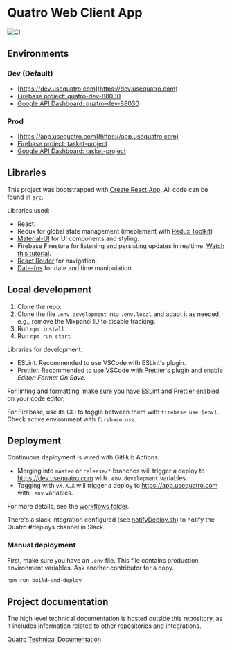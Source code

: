 # Quatro Web Client App

![CI](https://github.com/usequatro/quatro-web-client/workflows/CI/badge.svg)

## Environments

### Dev (Default)

* [https://dev.usequatro.com](https://dev.usequatro.com)
* [Firebase project: quatro-dev-88030](https://console.firebase.google.com/u/0/project/quatro-dev-88030/overview)
* [Google API Dashboard: quatro-dev-88030](https://console.developers.google.com/apis/dashboard?project=quatro-dev-88030)

### Prod

* [https://app.usequatro.com](https://app.usequatro.com)
* [Firebase project: tasket-project](https://console.firebase.google.com/u/0/project/tasket-project/overview)
* [Google API Dashboard: tasket-project](https://console.developers.google.com/apis/dashboard?project=tasket-project)

## Libraries

This project was bootstrapped with [Create React App](https://github.com/facebookincubator/create-react-app). All code can be found in [`src`](./src).

Libraries used:

* React.
* Redux for global state management (imeplement with [Redux Toolkit](https://redux-toolkit.js.org/))
* [Material-UI](https://material-ui.com/) for UI components and styling.
* Firebase Firestore for listening and persisting updates in realtime. [Watch this tutorial](https://firebase.google.com/docs/firestore/query-data/listen).
* [React Router](https://reactrouter.com/) for navigation.
* [Date-fns](https://date-fns.org/) for date and time manipulation.

## Local development

1. Clone the repo.
1. Clone the file `.env.development` into `.env.local` and adapt it as needed, e.g., remove the Mixpanel ID to disable tracking.
1. Run `npm install`
1. Run `npm run start`

Libraries for development:

- ESLint. Recommended to use VSCode with ESLint's plugin.
- Prettier. Recommended to use VSCode with Prettier's plugin and enable _Editor: Format On Save_.

For linting and formatting, make sure you have ESLint and Prettier enabled on your code editor.

For Firebase, use its CLI to toggle between them with `firebase use [env]`. Check active environment with `firebase use`.

## Deployment

Continuous deployment is wired with GitHub Actions:

- Merging into `master` or `release/*` branches will trigger a deploy to https://dev.usequatro.com with `.env.development` variables.
- Tagging with `vX.X.X` will trigger a deploy to https://app.usequatro.com with `.env` variables.

For more details, see the [workflows folder](.github/workflows).

There's a slack integration configured (see [notifyDeploy.sh](./script/notifyDeploy.sh)) to notify the Quatro #deploys channel in Slack.

### Manual deployment

First, make sure you have an `.env` file. This file contains production environment variables. Ask another contributor for a copy.

```sh
npm run build-and-deploy
```

## Project documentation

The high level technical documentation is hosted outside this repository, as it includes information related to other repositories and integrations.

[Quatro Technical Documentation](https://docs.google.com/document/d/1z9uK2gFBZeuiMLmsh08kf9RSmdj7RKzR1OC20U-m_cI/edit?usp=sharing)
